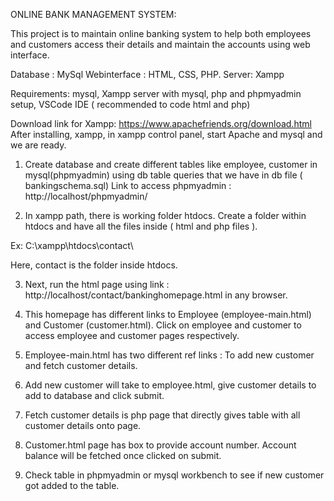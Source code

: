 ONLINE BANK MANAGEMENT SYSTEM:

This project is to maintain online banking system to help both employees and customers access their details and maintain the accounts using web interface.

Database : MySql
Webinterface : HTML, CSS, PHP.
Server: Xampp

Requirements: mysql, Xampp server with mysql, php and phpmyadmin setup, VSCode IDE ( recommended to code html and php) 

Download link for Xampp:
https://www.apachefriends.org/download.html
After installing, xampp, in xampp control panel, start Apache and mysql and we are ready.

1. Create database and create different tables like employee, customer in mysql(phpmyadmin) using db table queries that we have in db file ( bankingschema.sql)
Link to access phpmyadmin  :  http://localhost/phpmyadmin/

2. In xampp path, there is working folder htdocs. Create a folder within htdocs and have all the files inside ( html and php files ).

Ex:  C:\xampp\htdocs\contact\

Here, contact is the folder inside htdocs.

3. Next, run the html page using link : http://localhost/contact/bankinghomepage.html in any browser.

4. This homepage has different links to Employee (employee-main.html) and Customer (customer.html). Click on employee and customer to access employee and customer pages respectively.

5. Employee-main.html has two different ref links : To add new customer and fetch customer details. 

6. Add new customer will take to employee.html, give customer details to add to database and click submit.

7. Fetch customer details is php page that directly gives table with all customer details onto page.

8. Customer.html page has box to provide account number. Account balance will be fetched once clicked on submit.

9. Check table in phpmyadmin or mysql workbench to see if new customer got added to the table.

